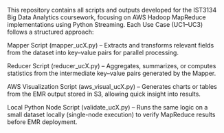 This repository contains all scripts and outputs developed for the IST3134 Big Data Analytics coursework, focusing on AWS Hadoop MapReduce implementations using Python Streaming.
Each Use Case (UC1–UC3) follows a structured approach:

Mapper Script (mapper_ucX.py) – Extracts and transforms relevant fields from the dataset into key–value pairs for parallel processing.

Reducer Script (reducer_ucX.py) – Aggregates, summarizes, or computes statistics from the intermediate key–value pairs generated by the Mapper.

AWS Visualization Script (aws_visual_ucX.py) – Generates charts or tables from the EMR output stored in S3, allowing quick insight into results.

Local Python Node Script (validate_ucX.py) – Runs the same logic on a small dataset locally (single-node execution) to verify MapReduce results before EMR deployment.
